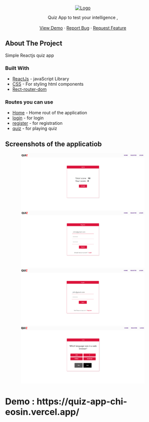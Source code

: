 <!-- PROJECT LOGO -->
<br />
<p align="center">
  <a href="#">
    <img src="https://www.thequizopedia.com/blog/wp-content/uploads/2020/01/purple-background-with-quiz-word-colorful-people_52683-126.jpg" alt="Logo" width="250px">
  </a>
  </p>

  <p align="center">
   Quiz App to test your intelligence ,
    <br />
    <br />
    <a href="https://quiz-app-chi-eosin.vercel.app/">View Demo</a>
    ·
    <a href="#">Report Bug</a>
    ·
    <a href="#">Request Feature</a>
  </p>


<!-- ABOUT THE PROJECT -->
## About The Project

Simple Reactjs quiz app 


### Built With

* [ReactJs]() - javaScript Library
* [CSS]() - For styling html components
* [Rect-router-dom]()

 
 ### Routes you can use 
 
 * [Home]() - Home rout of the application
 * [login]() - for login 
 * [register]() - for registration 
 * [quiz]() - for playing quiz




<!-- LICENSE -->
## Screenshots of the applicatiob

<p align="center">
  <a href="#">
    <img src="https://raw.githubusercontent.com/Gauravmitra-hash/Quiz-app/master/images/score-card.png" alt="Logo" width="400px">
  </a>
  <a href="#">
    <img src="https://raw.githubusercontent.com/Gauravmitra-hash/Quiz-app/master/images/register.png" alt="Logo" width="400px">
  </a>
  <br/>
  <a href="#">
    <img src="https://raw.githubusercontent.com/Gauravmitra-hash/Quiz-app/master/images/login.png" alt="Logo" width="400px">
  </a>
  <a href="#">
    <img src="https://raw.githubusercontent.com/Gauravmitra-hash/Quiz-app/master/images/quiz.png" alt="Logo" width="400px">
  </a>
  </p>


<h1> Demo : https://quiz-app-chi-eosin.vercel.app/ <h1/>






